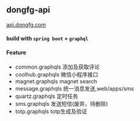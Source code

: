 dongfg-api
----------
[api.dongfg.com](https://api.dongfg.com)

#### build with `spring boot` + `graphql`

#### Feature
- common.graphqls 添加及获取评论
- coolhub.graphqls 微信小程序接口
- magnet.graphqls magnet search
- message.graphqls 统一消息发送,web/apps/sms
- quartz.graphqls 定时任务
- sms.graphqls 发送短信(废弃，待删除)
- totp.graphqls totp生成及验证